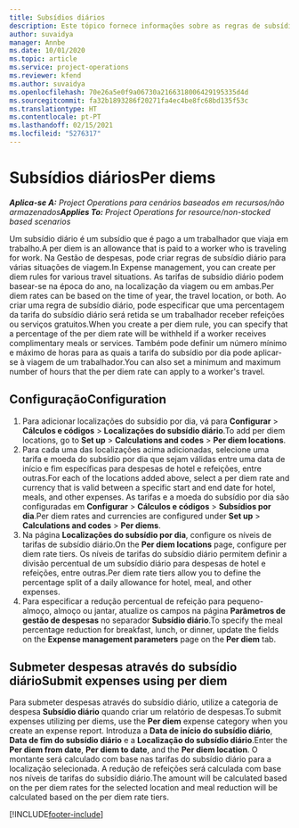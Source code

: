 ```yaml
---
title: Subsídios diários
description: Este tópico fornece informações sobre as regras de subsídio diário por dia que são utilizadas na gestão de Despesas.
author: suvaidya
manager: Annbe
ms.date: 10/01/2020
ms.topic: article
ms.service: project-operations
ms.reviewer: kfend
ms.author: suvaidya
ms.openlocfilehash: 70e26a5e0f9a06730a2166318006429195335d4d
ms.sourcegitcommit: fa32b1893286f20271fa4ec4be8fc68bd135f53c
ms.translationtype: HT
ms.contentlocale: pt-PT
ms.lasthandoff: 02/15/2021
ms.locfileid: "5276317"
---
```

# <a name="per-diems"></a><span data-ttu-id="241e2-103">Subsídios diários</span><span class="sxs-lookup"><span data-stu-id="241e2-103">Per diems</span></span>

<span data-ttu-id="241e2-104">_**Aplica-se A:** Project Operations para cenários baseados em recursos/não armazenados_</span><span class="sxs-lookup"><span data-stu-id="241e2-104">_**Applies To:** Project Operations for resource/non-stocked based scenarios_</span></span>


<span data-ttu-id="241e2-105">Um subsídio diário é um subsídio que é pago a um trabalhador que viaja em trabalho.</span><span class="sxs-lookup"><span data-stu-id="241e2-105">A per diem is an allowance that is paid to a worker who is traveling for work.</span></span> <span data-ttu-id="241e2-106">Na Gestão de despesas, pode criar regras de subsídio diário para várias situações de viagem.</span><span class="sxs-lookup"><span data-stu-id="241e2-106">In Expense management, you can create per diem rules for  various travel situations.</span></span> <span data-ttu-id="241e2-107">As tarifas de subsídio diário podem basear-se na época do ano, na localização da viagem ou em ambas.</span><span class="sxs-lookup"><span data-stu-id="241e2-107">Per diem rates can be based on the time of year, the travel location, or both.</span></span> <span data-ttu-id="241e2-108">Ao criar uma regra de subsídio diário, pode especificar que uma percentagem da tarifa do subsídio diário será retida se um trabalhador receber refeições ou serviços gratuitos.</span><span class="sxs-lookup"><span data-stu-id="241e2-108">When you create a per diem  rule, you can specify that a percentage of the per diem rate will be withheld if a worker receives complimentary meals or services.</span></span> <span data-ttu-id="241e2-109">Também pode definir um número mínimo e máximo de horas para as quais a tarifa do subsídio por dia pode aplicar-se à viagem de um trabalhador.</span><span class="sxs-lookup"><span data-stu-id="241e2-109">You can also set a minimum and maximum number of hours that the per diem rate can apply to a worker's travel.</span></span>

## <a name="configuration"></a><span data-ttu-id="241e2-110">Configuração</span><span class="sxs-lookup"><span data-stu-id="241e2-110">Configuration</span></span> 

1. <span data-ttu-id="241e2-111">Para adicionar localizações do subsídio por dia, vá para **Configurar** > **Cálculos e códigos** > **Localizações do subsídio diário**.</span><span class="sxs-lookup"><span data-stu-id="241e2-111">To add per diem locations, go to **Set up** > **Calculations and codes** > **Per diem locations**.</span></span>
2. <span data-ttu-id="241e2-112">Para cada uma das localizações acima adicionadas, selecione uma tarifa e moeda do subsídio por dia que sejam válidas entre uma data de início e fim específicas para despesas de hotel e refeições, entre outras.</span><span class="sxs-lookup"><span data-stu-id="241e2-112">For each of the locations added above, select a per diem rate and currency that is valid between a specific start and end date for hotel, meals, and other expenses.</span></span> <span data-ttu-id="241e2-113">As tarifas e a moeda do subsídio por dia são configuradas em **Configurar** > **Cálculos e códigos** > **Subsídios por dia**.</span><span class="sxs-lookup"><span data-stu-id="241e2-113">Per diem rates and currencies are configured under **Set up** > **Calculations and codes** > **Per diems**.</span></span>
3. <span data-ttu-id="241e2-114">Na página **Localizações do subsídio por dia**, configure os níveis de tarifas de subsídio diário.</span><span class="sxs-lookup"><span data-stu-id="241e2-114">On the **Per diem locations** page, configure per diem rate tiers.</span></span> <span data-ttu-id="241e2-115">Os níveis de tarifas do subsídio diário permitem definir a divisão percentual de um subsídio diário para despesas de hotel e refeições, entre outras.</span><span class="sxs-lookup"><span data-stu-id="241e2-115">Per diem rate tiers allow you to define the percentage split of a daily allowance for hotel, meal, and other expenses.</span></span> 
4. <span data-ttu-id="241e2-116">Para especificar a redução percentual de refeição para pequeno-almoço, almoço ou jantar, atualize os campos na página **Parâmetros de gestão de despesas** no separador **Subsídio diário**.</span><span class="sxs-lookup"><span data-stu-id="241e2-116">To specify the meal percentage reduction for breakfast, lunch, or dinner, update the fields on the **Expense management parameters** page on the **Per diem** tab.</span></span> 
    
## <a name="submit-expenses-using-per-diem"></a><span data-ttu-id="241e2-117">Submeter despesas através do subsídio diário</span><span class="sxs-lookup"><span data-stu-id="241e2-117">Submit expenses using per diem</span></span>
<span data-ttu-id="241e2-118">Para submeter despesas através do subsídio diário, utilize a categoria de despesa **Subsídio diário** quando criar um relatório de despesas.</span><span class="sxs-lookup"><span data-stu-id="241e2-118">To submit expenses utilizing per diems, use the **Per diem** expense category when you create an expense report.</span></span> <span data-ttu-id="241e2-119">Introduza a **Data de início do subsídio diário**, **Data de fim do subsídio diário** e a **Localização do subsídio diário**.</span><span class="sxs-lookup"><span data-stu-id="241e2-119">Enter the **Per diem from date**, **Per diem to date**,  and the **Per diem location**.</span></span> <span data-ttu-id="241e2-120">O montante será calculado com base nas tarifas do subsídio diário para a localização selecionada. A redução de refeições será calculada com base nos níveis de tarifas do subsídio diário.</span><span class="sxs-lookup"><span data-stu-id="241e2-120">The amount will be calculated based on the per diem rates for the selected location and meal reduction will be calculated based on the per diem rate tiers.</span></span>


[!INCLUDE[footer-include](../includes/footer-banner.md)]